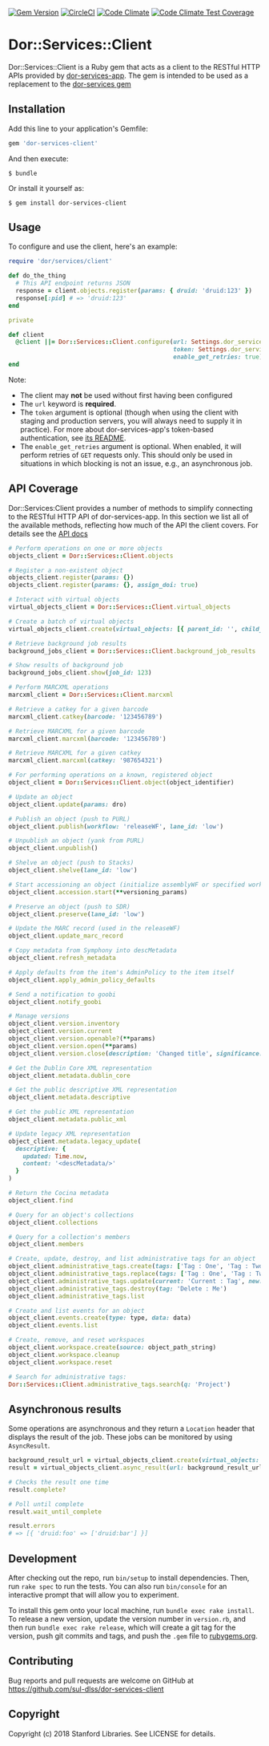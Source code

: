 [![Gem Version](https://badge.fury.io/rb/dor-services-client.svg)](https://badge.fury.io/rb/dor-services-client)
[![CircleCI](https://circleci.com/gh/sul-dlss/dor-services-client.svg?style=svg)](https://circleci.com/gh/sul-dlss/dor-services-client)
[![Code Climate](https://codeclimate.com/github/sul-dlss/dor-services-client/badges/gpa.svg)](https://codeclimate.com/github/sul-dlss/dor-services-client)
[![Code Climate Test Coverage](https://codeclimate.com/github/sul-dlss/dor-services-client/badges/coverage.svg)](https://codeclimate.com/github/sul-dlss/dor-services-client/coverage)

# Dor::Services::Client

Dor::Services::Client is a Ruby gem that acts as a client to the RESTful HTTP APIs provided by [dor-services-app](https://github.com/sul-dlss/dor-services-app). The gem is intended to be used as a replacement to the [dor-services gem](https://github.com/sul-dlss/dor-services)

## Installation

Add this line to your application's Gemfile:

```ruby
gem 'dor-services-client'
```

And then execute:

    $ bundle

Or install it yourself as:

    $ gem install dor-services-client

## Usage

To configure and use the client, here's an example:

```ruby
require 'dor/services/client'

def do_the_thing
  # This API endpoint returns JSON
  response = client.objects.register(params: { druid: 'druid:123' })
  response[:pid] # => 'druid:123'
end

private

def client
  @client ||= Dor::Services::Client.configure(url: Settings.dor_services.url,
                                              token: Settings.dor_services.token,
                                              enable_get_retries: true)
end
```

Note:
* The client may **not** be used without first having been configured
* The `url` keyword is **required**.
* The `token` argument is optional (though when using the client with staging and production servers, you will always need to supply it in practice). For more about dor-services-app's token-based authentication, see [its README](https://github.com/sul-dlss/dor-services-app#authentication).
* The `enable_get_retries` argument is optional. When enabled, it will perform retries of `GET` requests only. This should only be used in situations in which blocking is not an issue, e.g., an asynchronous job.

## API Coverage

Dor::Services:Client provides a number of methods to simplify connecting to the RESTful HTTP API of dor-services-app. In this section we list all of the available methods, reflecting how much of the API the client covers. For details see the [API docs](https://www.rubydoc.info/github/sul-dlss/dor-services-client/main/Dor/Services/Client)

```ruby
# Perform operations on one or more objects
objects_client = Dor::Services::Client.objects

# Register a non-existent object
objects_client.register(params: {})
objects_client.register(params: {}, assign_doi: true)

# Interact with virtual objects
virtual_objects_client = Dor::Services::Client.virtual_objects

# Create a batch of virtual objects
virtual_objects_client.create(virtual_objects: [{ parent_id: '', child_ids: [''] }])

# Retrieve background job results
background_jobs_client = Dor::Services::Client.background_job_results

# Show results of background job
background_jobs_client.show(job_id: 123)

# Perform MARCXML operations
marcxml_client = Dor::Services::Client.marcxml

# Retrieve a catkey for a given barcode
marcxml_client.catkey(barcode: '123456789')

# Retrieve MARCXML for a given barcode
marcxml_client.marcxml(barcode: '123456789')

# Retrieve MARCXML for a given catkey
marcxml_client.marcxml(catkey: '987654321')

# For performing operations on a known, registered object
object_client = Dor::Services::Client.object(object_identifier)

# Update an object
object_client.update(params: dro)

# Publish an object (push to PURL)
object_client.publish(workflow: 'releaseWF', lane_id: 'low')

# Unpublish an object (yank from PURL)
object_client.unpublish()

# Shelve an object (push to Stacks)
object_client.shelve(lane_id: 'low')

# Start accessioning an object (initialize assemblyWF or specified workflow, and version object if needed)
object_client.accession.start(**versioning_params)

# Preserve an object (push to SDR)
object_client.preserve(lane_id: 'low')

# Update the MARC record (used in the releaseWF)
object_client.update_marc_record

# Copy metadata from Symphony into descMetadata
object_client.refresh_metadata

# Apply defaults from the item's AdminPolicy to the item itself
object_client.apply_admin_policy_defaults

# Send a notification to goobi
object_client.notify_goobi

# Manage versions
object_client.version.inventory
object_client.version.current
object_client.version.openable?(**params)
object_client.version.open(**params)
object_client.version.close(description: 'Changed title', significance: 'minor')

# Get the Dublin Core XML representation
object_client.metadata.dublin_core

# Get the public descriptive XML representation
object_client.metadata.descriptive

# Get the public XML representation
object_client.metadata.public_xml

# Update legacy XML representation
object_client.metadata.legacy_update(
  descriptive: {
    updated: Time.now,
    content: '<descMetadata/>'
  }
)

# Return the Cocina metadata
object_client.find

# Query for an object's collections
object_client.collections

# Query for a collection's members
object_client.members

# Create, update, destroy, and list administrative tags for an object
object_client.administrative_tags.create(tags: ['Tag : One', 'Tag : Two'])
object_client.administrative_tags.replace(tags: ['Tag : One', 'Tag : Two']) # like #create but removes current tags first
object_client.administrative_tags.update(current: 'Current : Tag', new: 'Replacement : Tag')
object_client.administrative_tags.destroy(tag: 'Delete : Me')
object_client.administrative_tags.list

# Create and list events for an object
object_client.events.create(type: type, data: data)
object_client.events.list

# Create, remove, and reset workspaces
object_client.workspace.create(source: object_path_string)
object_client.workspace.cleanup
object_client.workspace.reset

# Search for administrative tags:
Dor::Services::Client.administrative_tags.search(q: 'Project')
```

## Asynchronous results

Some operations are asynchronous and they return a `Location` header that displays the
result of the job.  These jobs can be monitored by using `AsyncResult`.

```ruby
background_result_url = virtual_objects_client.create(virtual_objects: [{ parent_id: '', child_ids: [''] }])
result = virtual_objects_client.async_result(url: background_result_url)

# Checks the result one time
result.complete?

# Poll until complete
result.wait_until_complete

result.errors
# => [{ 'druid:foo' => ['druid:bar'] }]
```

## Development

After checking out the repo, run `bin/setup` to install dependencies. Then, run `rake spec` to run the tests. You can also run `bin/console` for an interactive prompt that will allow you to experiment.

To install this gem onto your local machine, run `bundle exec rake install`. To release a new version, update the version number in `version.rb`, and then run `bundle exec rake release`, which will create a git tag for the version, push git commits and tags, and push the `.gem` file to [rubygems.org](https://rubygems.org).

## Contributing

Bug reports and pull requests are welcome on GitHub at https://github.com/sul-dlss/dor-services-client

## Copyright

Copyright (c) 2018 Stanford Libraries. See LICENSE for details.
